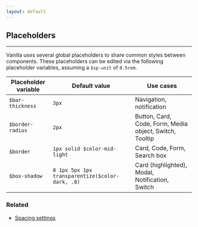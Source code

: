 ```yaml
---
layout: default
---
```


## Placeholders

<hr>

Vanilla uses several global placeholders to share common styles between components. These placeholders can be edited via the following placeholder variables, assuming a `$sp-unit` of `0.5rem`.

| Placeholder variable | Default value                                   | Use cases                                               |
| -------------------- | ----------------------------------------------- | ------------------------------------------------------- |
| `$bar-thickness`     | `3px`                                           | Navigation, notification                                |
| `$border-radius`     | `2px`                                           | Button, Card, Code, Form, Media object, Switch, Tooltip |
| `$border`            | `1px solid $color-mid-light`                    | Card, Code, Form, Search box                            |
| `$box-shadow`        | `0 1px 5px 1px transparentize($color-dark, .8)` | Card (highlighted), Modal, Notification, Switch         |

### Related

- [Spacing settings](/en/settings/spacing-settings)
